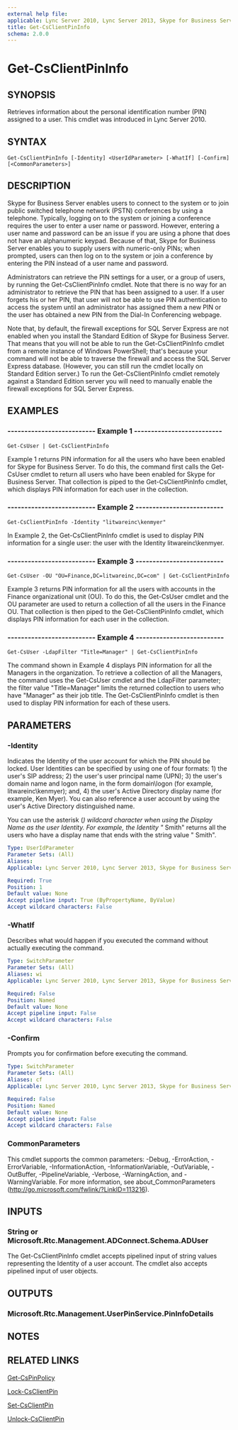 ```yaml
---
external help file: 
applicable: Lync Server 2010, Lync Server 2013, Skype for Business Server 2015, Skype for Business Server 2019
title: Get-CsClientPinInfo
schema: 2.0.0
---
```


# Get-CsClientPinInfo

## SYNOPSIS
Retrieves information about the personal identification number (PIN) assigned to a user.
This cmdlet was introduced in Lync Server 2010.


## SYNTAX

```
Get-CsClientPinInfo [-Identity] <UserIdParameter> [-WhatIf] [-Confirm] [<CommonParameters>]
```

## DESCRIPTION
Skype for Business Server enables users to connect to the system or to join public switched telephone network (PSTN) conferences by using a telephone.
Typically, logging on to the system or joining a conference requires the user to enter a user name or password.
However, entering a user name and password can be an issue if you are using a phone that does not have an alphanumeric keypad.
Because of that, Skype for Business Server enables you to supply users with numeric-only PINs; when prompted, users can then log on to the system or join a conference by entering the PIN instead of a user name and password.

Administrators can retrieve the PIN settings for a user, or a group of users, by running the Get-CsClientPinInfo cmdlet.
Note that there is no way for an administrator to retrieve the PIN that has been assigned to a user.
If a user forgets his or her PIN, that user will not be able to use PIN authentication to access the system until an administrator has assigned them a new PIN or the user has obtained a new PIN from the Dial-In Conferencing webpage.

Note that, by default, the firewall exceptions for SQL Server Express are not enabled when you install the Standard Edition of Skype for Business Server.
That means that you will not be able to run the Get-CsClientPinInfo cmdlet from a remote instance of Windows PowerShell; that's because your command will not be able to traverse the firewall and access the SQL Server Express database.
(However, you can still run the cmdlet locally on Standard Edition server.) To run the Get-CsClientPinInfo cmdlet remotely against a Standard Edition server you will need to manually enable the firewall exceptions for SQL Server Express.


## EXAMPLES

### -------------------------- Example 1 --------------------------
```
Get-CsUser | Get-CsClientPinInfo
```

Example 1 returns PIN information for all the users who have been enabled for Skype for Business Server.
To do this, the command first calls the Get-CsUser cmdlet to return all users who have been enabled for Skype for Business Server.
That collection is piped to the Get-CsClientPinInfo cmdlet, which displays PIN information for each user in the collection.

### -------------------------- Example 2 --------------------------
```
Get-CsClientPinInfo -Identity "litwareinc\kenmyer"
```

In Example 2, the Get-CsClientPinInfo cmdlet is used to display PIN information for a single user: the user with the Identity litwareinc\kenmyer.

### -------------------------- Example 3 --------------------------
```
Get-CsUser -OU "OU=Finance,DC=litwareinc,DC=com" | Get-CsClientPinInfo
```

Example 3 returns PIN information for all the users with accounts in the Finance organizational unit (OU).
To do this, the Get-CsUser cmdlet and the OU parameter are used to return a collection of all the users in the Finance OU.
That collection is then piped to the Get-CsClientPinInfo cmdlet, which displays PIN information for each user in the collection.

### -------------------------- Example 4 --------------------------
```
Get-CsUser -LdapFilter "Title=Manager" | Get-CsClientPinInfo
```

The command shown in Example 4 displays PIN information for all the Managers in the organization.
To retrieve a collection of all the Managers, the command uses the Get-CsUser cmdlet and the LdapFilter parameter; the filter value "Title=Manager" limits the returned collection to users who have "Manager" as their job title.
The Get-CsClientPinInfo cmdlet is then used to display PIN information for each of these users.


## PARAMETERS

### -Identity
Indicates the Identity of the user account for which the PIN should be locked.
User Identities can be specified by using one of four formats: 1) the user's SIP address; 2) the user's user principal name (UPN); 3) the user's domain name and logon name, in the form domain\logon (for example, litwareinc\kenmyer); and, 4) the user's Active Directory display name (for example, Ken Myer).
You can also reference a user account by using the user's Active Directory distinguished name.

You can use the asterisk (*) wildcard character when using the Display Name as the user Identity.
For example, the Identity "* Smith" returns all the users who have a display name that ends with the string value " Smith".

```yaml
Type: UserIdParameter
Parameter Sets: (All)
Aliases: 
Applicable: Lync Server 2010, Lync Server 2013, Skype for Business Server 2015

Required: True
Position: 1
Default value: None
Accept pipeline input: True (ByPropertyName, ByValue)
Accept wildcard characters: False
```

### -WhatIf
Describes what would happen if you executed the command without actually executing the command.

```yaml
Type: SwitchParameter
Parameter Sets: (All)
Aliases: wi
Applicable: Lync Server 2010, Lync Server 2013, Skype for Business Server 2015

Required: False
Position: Named
Default value: None
Accept pipeline input: False
Accept wildcard characters: False
```

### -Confirm
Prompts you for confirmation before executing the command.

```yaml
Type: SwitchParameter
Parameter Sets: (All)
Aliases: cf
Applicable: Lync Server 2010, Lync Server 2013, Skype for Business Server 2015

Required: False
Position: Named
Default value: None
Accept pipeline input: False
Accept wildcard characters: False
```

### CommonParameters
This cmdlet supports the common parameters: -Debug, -ErrorAction, -ErrorVariable, -InformationAction, -InformationVariable, -OutVariable, -OutBuffer, -PipelineVariable, -Verbose, -WarningAction, and -WarningVariable. For more information, see about_CommonParameters (http://go.microsoft.com/fwlink/?LinkID=113216).


## INPUTS

### String or Microsoft.Rtc.Management.ADConnect.Schema.ADUser
The Get-CsClientPinInfo cmdlet accepts pipelined input of string values representing the Identity of a user account.
The cmdlet also accepts pipelined input of user objects.

## OUTPUTS

### Microsoft.Rtc.Management.UserPinService.PinInfoDetails


## NOTES


## RELATED LINKS

[Get-CsPinPolicy](Get-CsPinPolicy.md)

[Lock-CsClientPin](Lock-CsClientPin.md)

[Set-CsClientPin](Set-CsClientPin.md)

[Unlock-CsClientPin](Unlock-CsClientPin.md)
